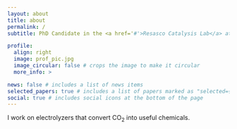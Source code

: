 ```yaml
---
layout: about
title: about
permalink: /
subtitle: PhD Candidate in the <a href='#'>Resasco Catalysis Lab</a> at The University of Texas at Austin. 

profile:
  align: right
  image: prof_pic.jpg
  image_circular: false # crops the image to make it circular
  more_info: >

news: false # includes a list of news items
selected_papers: true # includes a list of papers marked as "selected={true}"
social: true # includes social icons at the bottom of the page
---
```


I work on electrolyzers that convert CO<sub>2</sub> into useful chemicals.